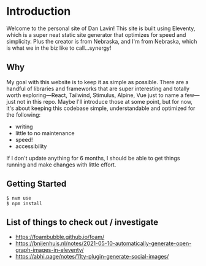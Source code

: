 # Introduction
Welcome to the personal site of Dan Lavin! This site is built using Eleventy, which is a super neat static site generator that optimizes for speed and simplicity. Plus the creator is from Nebraska, and I'm from Nebraska, which is what we in the biz like to call...synergy!

## Why
My goal with this website is to keep it as simple as possible. There are a handful of libraries and frameworks that are super interesting and totally worth exploring—React, Tailwind, Stimulus, Alpine, Vue just to name a few—just not in this repo. Maybe I'll introduce those at some point, but for now, it's about keeping this codebase simple, understandable and optimized for the following:

- writing
- little to no maintenance
- speed!
- accessibility

If I don't update anything for 6 months, I should be able to get things running and make changes with little effort.

## Getting Started

```
$ nvm use
$ npm install
```

## List of things to check out / investigate
- https://foambubble.github.io/foam/
- https://bnijenhuis.nl/notes/2021-05-10-automatically-generate-open-graph-images-in-eleventy/
- https://abhi.page/notes/11ty-plugin-generate-social-images/
